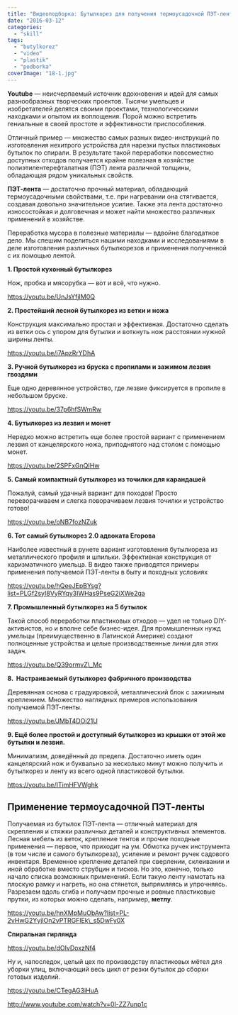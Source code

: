 ```yaml
---
title: "Видеоподборка: Бутылкорез для получения термоусадочной ПЭТ-ленты"
date: "2016-03-12"
categories: 
  - "skill"
tags: 
  - "butylkorez"
  - "video"
  - "plastik"
  - "podborka"
coverImage: "18-1.jpg"
---
```


**Youtube** — неисчерпаемый источник вдохновения и идей для самых разнообразных творческих проектов. Тысячи умельцев и изобретателей делятся своими проектами, технологическими находками и опытом их воплощения. Порой можно встретить гениальные в своей простоте и эффективности приспособления.

Отличный пример — множество самых разных видео-инструкций по изготовления нехитрого устройства для нарезки пустых пластиковых бутылок по спирали. В результате такой переработки повсеместно доступных отходов получается крайне полезная в хозяйстве полиэтилентерефталатная (ПЭТ) лента различной толщины, обладающая рядом уникальных свойств.

**ПЭТ-лента** — достаточно прочный материал, обладающий термоусадочными свойствами, т.е. при нагревании она стягивается, создавая довольно значительное усилие. Также эта лента достаточно износостойкая и долговечная и может найти множество различных применений в хозяйстве.

Переработка мусора в полезные материалы — вдвойне благодатное дело. Мы спешим поделиться нашими находками и исследованиями в деле изготовления различных бутылкорезов и применения полученной с их помощью лентой.

**1\. Простой кухонный бутылкорез**

Нож, пробка и мясорубка — вот и всё, что нужно.

https://youtu.be/UnJsYfjIM0Q

**2\. Простейший лесной бутылкорез из ветки и ножа**

Конструкция максимально простая и эффективная. Достаточно сделать из ветки ось с упором для бутылки и воткнуть нож расстоянии нужной ширины ленты.

https://youtu.be/j7ApzRrYDhA

**3\. Ручной бутылкорез из бруска с пропилами и зажимом лезвия гвоздями**

Еще одно деревянное устройство, где лезвие фиксируется в пропиле в небольшом бруске.

https://youtu.be/37p6hfSWmRw

**4\. Бутылкорез из лезвия и монет**

Нередко можно встретить еще более простой вариант с применением лезвия от канцелярского ножа, приподнятого над столом с помощью монет.

https://youtu.be/2SPFxGnQIHw

**5\. Самый компактный бутылкорез из точилки для карандашей**

Пожалуй, самый удачный вариант для походов! Просто переворачиваем и слегка поворачиваем лезвия точилки и устройство готово!

https://youtu.be/oNB7fozNZuk

**6\. Тот самый бутылкорез 2.0 адвоката Егорова**

Наиболее известный в рунете вариант изготовления бутылкореза из металлического профиля и шпильки. Эффективная конструкция от харизматичного умельца. В видео также приводятся примеры применения получаемой ПЭТ-ленты в быту и походных условиях

https://youtu.be/hQeeJEpBYsg?list=PLGf2syI8VyRYqy3IWHas9PseG2iXWe2qa

**7\. Промышленный бутылкорез на 5 бутылок**

Такой способ переработки пластиковых отходов — удел не только DIY-активистов, но и вполне себе бизнес-идея. Для промышленных нужд умельцы (преимущественно в Латинской Америке) создают полноценные устройства и целые производственные линии для этих задач.

https://youtu.be/Q39ormvZ\_Mc

**8\.  Настраиваемый бутылкорез фабричного производства**

Деревянная основа с градуировкой, металлический блок с зажимным креплением. Множество наглядных примеров использования получаемой ПЭТ-ленты.

https://youtu.be/JMbT4DOi21U

**9\. Ещё более простой и доступный бутылкорез из крышки от этой же бутылки и лезвия.**

Минимализм, доведённый до предела. Достаточно иметь один канцелярский нож и буквально за несколько минут можно получить и бутылкорез и ленту из всего одной пластиковой бутылки.

https://youtu.be/ITimHFVWghk

## Применение термоусадочной ПЭТ-ленты

Получаемая из бутылок ПЭТ-лента — отличный материал для скрепления и стяжки различных деталей и конструктивных элементов. Лесная мебель из веток, крепление тентов и прочие походные применения — первое, что приходит на ум. Обмотка ручек инструмента (в том числе и самого бутылкореза), усиление и ремонт ручек садового инвентаря. Временное крепление деталей при сверлении, склеивании и иной обработке вместо струбцин и тисков. Но это, конечно, только начало списка возможных применений. Если такую ленту намотать на плоскую рамку и нагреть, но она стянется, выпрямляясь и упрочняясь. Разрезаем вдоль сгиба и получаем прочные и ровные пластиковые прутки, из которых можно сделать, например, **метлу**.

https://youtu.be/hnXMpMuObAw?list=PL-2vHwG2YyjIOn2vPTRGFlEk\_s5DwFy0X

**Спиральная гирлянда**

https://youtu.be/dOIvDoxzNf4

Ну и, напоследок, целый цех по производству пластиковых мётел для уборки улиц, включающий весь цикл от резки бутылок до сборки готовых изделий.

https://youtu.be/CTegAG3iHuA

http://www.youtube.com/watch?v=0l-ZZ7unp1c
